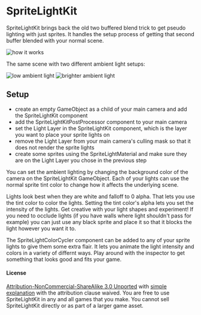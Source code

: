 # SpriteLightKit

SpriteLightKit brings back the old two buffered blend trick to get pseudo lighting with just sprites. It handles the setup process of getting that second buffer blended with your normal scene.


![how it works](http://cl.ly/c7Xq/687474703a2f2f636c2e6c792f6336784c2f7370726974656c696768746b69742e706e67.png)

The same scene with two different ambient light setups:

![low ambient light](http://cl.ly/c7Lf/darker.png)
![brighter ambient light](http://cl.ly/c7DN/lighter.png)


## Setup

- create an empty GameObject as a child of your main camera and add the SpriteLightKit component
- add the SpriteLightKitPostProcessor component to your main camera
- set the Light Layer in the SpriteLightKit component, which is the layer you want to place your sprite lights on
- remove the Light Layer from your main camera's culling mask so that it does not render the sprite lights
- create some sprites using the SpriteLightMaterial and make sure they are on the Light Layer you chose in the previous step


You can set the ambient lighting by changing the background color of the camera on the SpriteLightKit GameObject. Each of your lights can use the normal sprite tint color to change how it affects the underlying scene.


Lights look best when they are white and falloff to 0 alpha. That lets you use the tint color to color the lights. Setting the tint color's alpha lets you set the intensity of the lights. Get creative with your light shapes and experiment! If you need to occlude lights (if you have walls where light shouldn't pass for example) you can just use any black sprite and place it so that it blocks the light however you want it to.


The SpriteLightColorCycler component can be added to any of your sprite lights to give them some extra flair. It lets you animate the light intensity and colors in a variety of differnt ways. Play around with the inspector to get something that looks good and fits your game.


#### License

[Attribution-NonCommercial-ShareAlike 3.0 Unported](http://creativecommons.org/licenses/by-nc-sa/3.0/legalcode) with [simple explanation](http://creativecommons.org/licenses/by-nc-sa/3.0/deed.en_US) with the attribution clause waived. You are free to use SpriteLightKit in any and all games that you make. You cannot sell SpriteLightKit directly or as part of a larger game asset.
